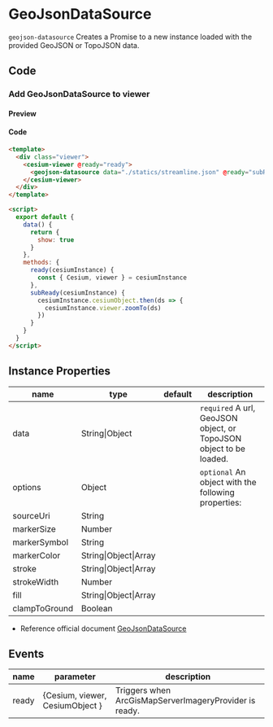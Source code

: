 # GeoJsonDataSource

`geojson-datasource` Creates a Promise to a new instance loaded with the provided GeoJSON or TopoJSON data.

## Code

### Add GeoJsonDataSource to viewer

#### Preview

<doc-preview>
  <template>
    <div class="viewer">
      <cesium-viewer @ready="ready">
        <geojson-datasource data="./statics/streamline.json" @ready="subReady" :show="show"></geojson-datasource>
      </cesium-viewer>
    </div>
  </template>

  <script>
    export default {
      data () {
        return {
          show: true
        }
      },
      methods: {
        ready (cesiumInstance) {
          const { Cesium, viewer } = cesiumInstance
        },
        subReady (cesiumInstance){
          cesiumInstance.cesiumObject.then(ds => {
            cesiumInstance.viewer.zoomTo(ds)
          })
        }
      }
    }
  </script>
</doc-preview>

#### Code

```html
<template>
  <div class="viewer">
    <cesium-viewer @ready="ready">
      <geojson-datasource data="./statics/streamline.json" @ready="subReady" :show="show"></geojson-datasource>
    </cesium-viewer>
  </div>
</template>

<script>
  export default {
    data() {
      return {
        show: true
      }
    },
    methods: {
      ready(cesiumInstance) {
        const { Cesium, viewer } = cesiumInstance
      },
      subReady(cesiumInstance) {
        cesiumInstance.cesiumObject.then(ds => {
          cesiumInstance.viewer.zoomTo(ds)
        })
      }
    }
  }
</script>
```

## Instance Properties

| name          | type                  | default | description                                                        |
| ------------- | --------------------- | ------- | ------------------------------------------------------------------ |
| data          | String\|Object        |         | `required` A url, GeoJSON object, or TopoJSON object to be loaded. |
| options       | Object                |         | `optional` An object with the following properties:                |
| sourceUri     | String                |         |                                                                    |
| markerSize    | Number                |         |                                                                    |
| markerSymbol  | String                |         |                                                                    |
| markerColor   | String\|Object\|Array |         |                                                                    |
| stroke        | String\|Object\|Array |         |                                                                    |
| strokeWidth   | Number                |         |                                                                    |
| fill          | String\|Object\|Array |         |                                                                    |
| clampToGround | Boolean               |         |                                                                    |

- Reference official document [GeoJsonDataSource](https://cesiumjs.org/Cesium/Build/Documentation/GeoJsonDataSource.html)

## Events

| name  | parameter                       | description                                            |
| ----- | ------------------------------- | ------------------------------------------------------ |
| ready | {Cesium, viewer, CesiumObject } | Triggers when ArcGisMapServerImageryProvider is ready. |
